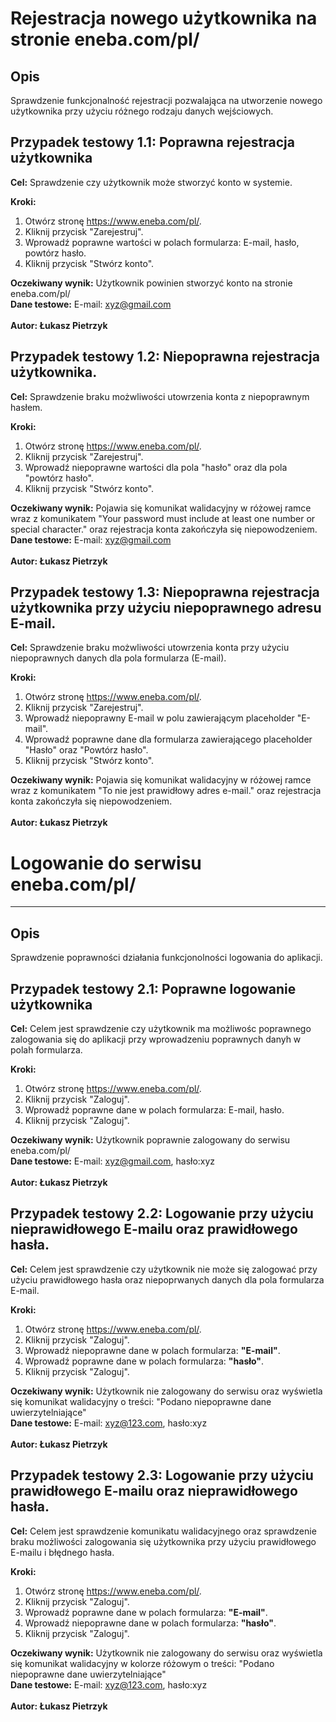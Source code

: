 # Rejestracja nowego użytkownika na stronie eneba.com/pl/

## Opis

Sprawdzenie funkcjonalność rejestracji pozwalająca na utworzenie nowego użytkownika przy użyciu różnego rodzaju danych wejściowych. 

## Przypadek testowy 1.1: Poprawna rejestracja użytkownika

**Cel:** Sprawdzenie czy użytkownik może stworzyć konto w systemie.


**Kroki:**
1. Otwórz stronę https://www.eneba.com/pl/.
2. Kliknij przycisk "Zarejestruj".
3. Wprowadź poprawne wartości w polach formularza: E-mail, hasło, powtórz hasło.
4. Kliknij przycisk "Stwórz konto". 

**Oczekiwany wynik:** Użytkownik powinien stworzyć konto na stronie eneba.com/pl/ <br>
**Dane testowe:** E-mail: xyz@gmail.com<br>
<br>
**Autor: Łukasz Pietrzyk**<br>

## Przypadek testowy 1.2: Niepoprawna rejestracja użytkownika.

**Cel:** Sprawdzenie braku możwliwości utowrzenia konta z niepoprawnym hasłem.


**Kroki:**
1. Otwórz stronę https://www.eneba.com/pl/.
2. Kliknij przycisk "Zarejestruj".
3. Wprowadź niepoprawne wartości dla pola "hasło" oraz dla pola "powtórz hasło".
4. Kliknij przycisk "Stwórz konto". 

**Oczekiwany wynik:** Pojawia się komunikat walidacyjny w różowej ramce wraz z komunikatem "Your password must include at least one number or special character." oraz rejestracja konta zakończyła się niepowodzeniem.<br>
**Dane testowe:** E-mail: xyz@gmail.com<br>
<br>
**Autor: Łukasz Pietrzyk**<br>


## Przypadek testowy 1.3: Niepoprawna rejestracja użytkownika przy użyciu niepoprawnego adresu E-mail.

**Cel:** Sprawdzenie braku możwliwości utowrzenia konta przy użyciu niepoprawnych danych dla pola formularza (E-mail).

**Kroki:**
1. Otwórz stronę https://www.eneba.com/pl/.
2. Kliknij przycisk "Zarejestruj".
3. Wprowadź niepoprawny E-mail w polu zawierającym placeholder "E-mail".
4. Wprowadź poprawne dane dla formularza zawierającego  placeholder "Hasło" oraz "Powtórz hasło". 
5. Kliknij przycisk "Stwórz konto". 

**Oczekiwany wynik:** Pojawia się komunikat walidacyjny w różowej ramce wraz z komunikatem "To nie jest prawidłowy adres e-mail." oraz rejestracja konta zakończyła się niepowodzeniem. <br>
<br>
**Autor: Łukasz Pietrzyk**<br>

# Logowanie do serwisu eneba.com/pl/

***
## Opis

Sprawdzenie poprawności działania funkcjonolności logowania do aplikacji. 

## Przypadek testowy 2.1: Poprawne logowanie użytkownika

**Cel:** Celem jest sprawdzenie czy użytkownik ma możliwośc poprawnego zalogowania się do aplikacji przy wprowadzeniu poprawnych danyh w polah formularza.

**Kroki:**
1. Otwórz stronę https://www.eneba.com/pl/.
2. Kliknij przycisk "Zaloguj".
3. Wprowadź poprawne dane w polach formularza: E-mail, hasło.
4. Kliknij przycisk "Zaloguj". 

**Oczekiwany wynik:** Użytkownik poprawnie zalogowany do serwisu eneba.com/pl/<br>
**Dane testowe:** E-mail: xyz@gmail.com, hasło:xyz <br>
<br>
**Autor: Łukasz Pietrzyk**<br>

## Przypadek testowy 2.2: Logowanie przy użyciu nieprawidłowego E-mailu oraz prawidłowego hasła.

**Cel:** Celem jest sprawdzenie czy użytkownik nie może się zalogować przy użyciu prawidłowego hasła oraz niepoprwanych danych dla pola formularza E-mail.

**Kroki:**
1. Otwórz stronę https://www.eneba.com/pl/.
2. Kliknij przycisk "Zaloguj".
3. Wprowadź niepoprawne dane w polach formularza: **"E-mail"**.
4. Wprowadź poprawne dane w polach formularza: **"hasło"**.
5. Kliknij przycisk "Zaloguj". 

**Oczekiwany wynik:** Użytkownik nie zalogowany do serwisu oraz wyświetla się komunikat walidacyjny o treści: "Podano niepoprawne dane uwierzytelniające" <br>
**Dane testowe:** E-mail: xyz@123.com, hasło:xyz <br>
<br>
**Autor: Łukasz Pietrzyk**<br>

## Przypadek testowy 2.3: Logowanie przy użyciu prawidłowego E-mailu oraz nieprawidłowego hasła.

**Cel:** Celem jest sprawdzenie komunikatu walidacyjnego oraz sprawdzenie braku możliwości zalogowania się użytkownika przy użyciu prawidłowego E-mailu i błędnego hasła.

**Kroki:**
1. Otwórz stronę https://www.eneba.com/pl/.
2. Kliknij przycisk "Zaloguj".
3. Wprowadź poprawne dane w polach formularza: **"E-mail"**.
4. Wprowadź niepoprawne dane w polach formularza: **"hasło"**.
5. Kliknij przycisk "Zaloguj". 

**Oczekiwany wynik:** Użytkownik nie zalogowany do serwisu oraz wyświetla się komunikat walidacyjny w kolorze różowym o treści: "Podano niepoprawne dane uwierzytelniające" <br>
**Dane testowe:** E-mail: xyz@123.com, hasło:xyz <br>
<br>
**Autor: Łukasz Pietrzyk**<br>

